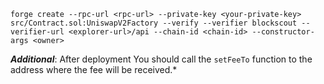 ```
forge create --rpc-url <rpc-url> --private-key <your-private-key> src/Contract.sol:UniswapV2Factory --verify --verifier blockscout --verifier-url <explorer-url>/api --chain-id <chain-id> --constructor-args <owner>
```

***Additional***: After deployment You should call the `setFeeTo` function to the address where the fee will be received.*
